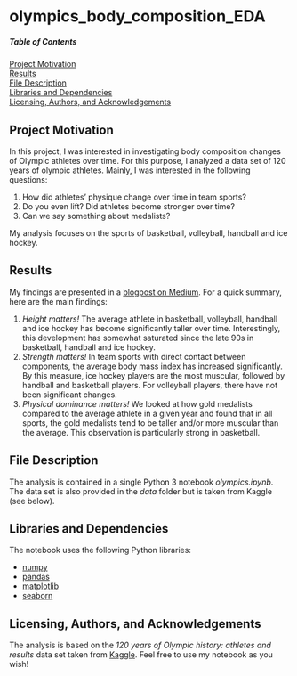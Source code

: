 # olympics_body_composition_EDA

##### Table of Contents  
[Project Motivation](#project-Motivation)  
[Results](#results)  
[File Description](#file-description)  
[Libraries and Dependencies](#libraries-and-Dependencies)  
[Licensing, Authors, and Acknowledgements](#licensing-authors-and-acknowledgements)  
 
## Project Motivation
In this project, I was interested in investigating body composition changes of Olympic
athletes over time. For this purpose, I analyzed a data set of 120 years of olympic
athletes. Mainly, I was interested in the following questions:

1. How did athletes’ physique change over time in team sports?
2. Do you even lift? Did athletes become stronger over time?
3. Can we say something about medalists?

My analysis focuses on the sports of basketball, volleyball, handball and ice hockey.

## Results
My findings are presented in a [blogpost on Medium](https://medium.com/@lars.palzer/when-bigger-is-really-better-1628c128407a).
For a quick summary, here are the main findings:
1. *Height matters!* The average athlete in basketball, volleyball, handball and ice hockey has become significantly taller over time. 
Interestingly, this development has somewhat saturated since the late 90s in basketball, handball and ice hockey.
2. *Strength matters!* In team sports with direct contact between components, the average body mass index has increased significantly. By this measure, ice hockey players are the most muscular, followed by handball and basketball players. For volleyball players, there have not been significant changes.
3. *Physical dominance matters!* We looked at how gold medalists compared to the average athlete in a given year and found that in all sports, the gold medalists tend to be taller and/or more muscular than the average. This observation is particularly strong in basketball.

## File Description
The analysis is contained in a single Python 3 notebook *olympics.ipynb*. The data set is also provided in the *data* folder but is taken from Kaggle (see below).

## Libraries and Dependencies
The notebook uses the following Python libraries:
* [numpy](https://numpy.org)
* [pandas](https://pandas.pydata.org)
* [matplotlib](https://matplotlib.org)
* [seaborn](https://seaborn.pydata.org)

## Licensing, Authors, and Acknowledgements
The analysis is based on the *120 years of Olympic history: athletes and results* data set taken from [Kaggle](https://www.kaggle.com/heesoo37/120-years-of-olympic-history-athletes-and-results).
Feel free to use my notebook as you wish!